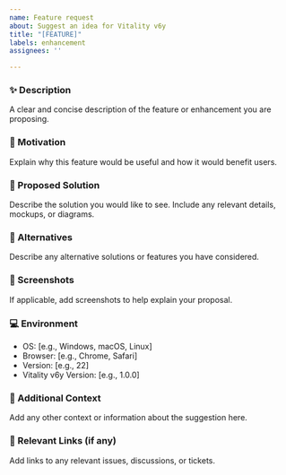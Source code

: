 ```yaml
---
name: Feature request
about: Suggest an idea for Vitality v6y
title: "[FEATURE]"
labels: enhancement
assignees: ''

---
```


### ✨ Description
A clear and concise description of the feature or enhancement you are proposing.

### 🚀 Motivation
Explain why this feature would be useful and how it would benefit users.

### 📝 Proposed Solution
Describe the solution you would like to see. Include any relevant details, mockups, or diagrams.

### 🔄 Alternatives
Describe any alternative solutions or features you have considered.

### 📸 Screenshots
If applicable, add screenshots to help explain your proposal.

### 💻 Environment
- OS: [e.g., Windows, macOS, Linux]
- Browser: [e.g., Chrome, Safari]
- Version: [e.g., 22]
- Vitality v6y Version: [e.g., 1.0.0]

### 📝 Additional Context
Add any other context or information about the suggestion here.

### 🔗 Relevant Links (if any)
Add links to any relevant issues, discussions, or tickets.
